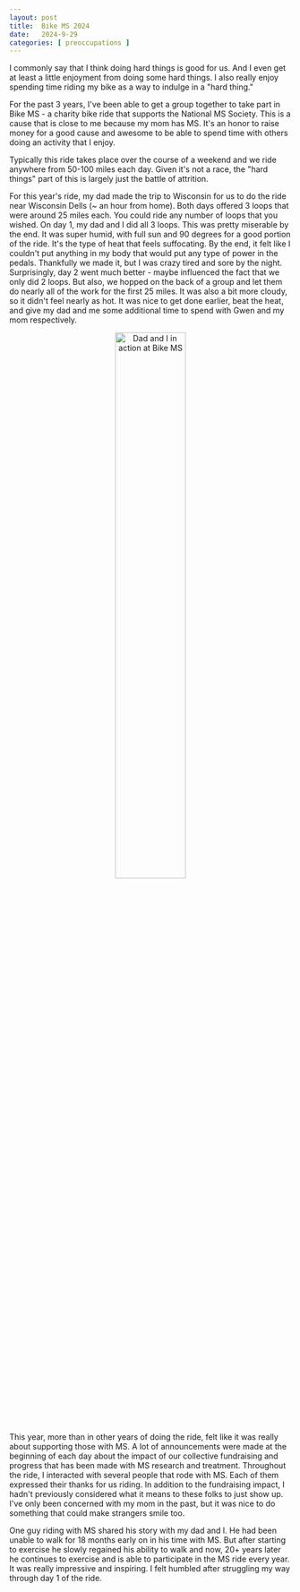 ```yaml
---
layout: post
title:  Bike MS 2024
date:   2024-9-29 
categories: [ preoccupations ]
---
```


I commonly say that I think doing hard things
is good for us. And I even get at least a little
enjoyment from doing some hard things.
I also really enjoy spending time riding my bike
as a way to indulge in a "hard thing."

For the past 3 years, I've been able to get a
group together to take part in Bike MS - a 
charity bike ride that supports the National MS
Society. This is a cause that is close to me
because my mom has MS. It's an honor to raise 
money for a good cause and awesome to be able 
to spend time with others doing an activity
that I enjoy.

Typically this ride takes place over the
course of a weekend and we ride anywhere from 
50-100 miles each day. Given it's not a race, 
the "hard things" part of this is largely just
the battle of attrition.

For this year's ride, my dad made the trip to
Wisconsin for us to do the ride near Wisconsin 
Dells (~ an hour from home). Both days offered 
3 loops that were around 25 miles each. You could
ride any number of loops that you wished. On day
1, my dad and I did all 3 loops. This was pretty
miserable by the end. It was super humid, with full sun
and 90 degrees for a good portion of the ride. It's
the type of heat that feels suffocating. By the end,
it felt like I couldn't put anything in my body
that would put any type of power in the pedals. 
Thankfully we made it, but I was crazy tired and sore
by the night. Surprisingly, day 2 went much better -
maybe influenced the fact that we only did 2 loops. 
But also, we hopped on the back of a group and let them do
nearly all of the work for the first 25 miles. It was
also a bit more cloudy, so it didn't feel nearly as
hot. It was nice to get done earlier, beat the heat,
and give my dad and me some additional time to spend with
Gwen and my mom respectively.

<p align="center"><img src="/assets/images/bikeMS_2024.jpg" alt="Dad and I in action at Bike MS" height="auto" width="50%"></p>

This year, more than in other years of doing the ride, felt
like it was really about supporting those with MS. A lot
of announcements were made at the beginning of each day
about the impact of our collective fundraising and 
progress that has been made with MS research and treatment.
Throughout the ride, I interacted with several people
that rode with MS. Each of them expressed their thanks
for us riding. In addition to the fundraising impact,
I hadn't previously considered what it means to these
folks to just show up. I've only been concerned with 
my mom in the past, but it was nice to do something
that could make strangers smile too. 

One guy riding with MS shared his story with my dad and I. 
He had been unable to walk for 18 months early on in his
time with MS. But after starting to exercise he slowly
regained his ability to walk and now, 20+ years later 
he continues to exercise and is able to participate in
the MS ride every year. It was really impressive and
inspiring. I felt humbled after struggling
my way through day 1 of the ride.
